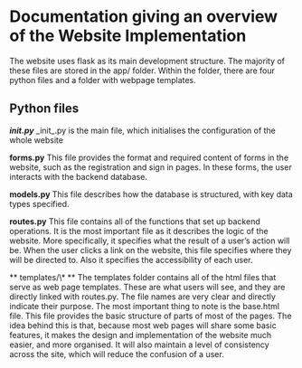 # Documentation giving an overview of the Website Implementation

The website uses flask as its main development structure. The majority of these files are stored in the app/ folder. Within the folder, there are four python files and a folder with webpage templates.

## Python files
**_init.py_**
\_init\_.py is the main file, which initialises the configuration of the whole website

**forms.py**
This file provides the format and required content of forms in the website, such as the registration and sign in pages. In these forms, the user interacts with the backend database.

**models.py**
This file describes how the database is structured, with key data types specified.

**routes.py** This file contains all of the functions that set up backend operations. It is the most important file as it describes the logic of the website. More specifically, it specifies what the result of a user’s action will be. When the user clicks a link on the website, this file specifies where they will be directed to. Also it specifies the accessibility of each user.

** templates/\\* ** The templates folder contains all of the html files that serve as web page templates. These are what users will see, and they are directly linked with routes.py. The file names are very clear and directly indicate their purpose. The most important thing to note is the base.html file. This file provides the basic structure of parts of most of the pages. The idea behind this is that, because most web pages will share some basic features, it makes the design and implementation of the website much easier, and more organised. It will also maintain a level of consistency across the site, which will reduce the confusion of a user.
